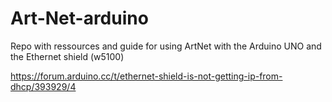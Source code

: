 # Art-Net-arduino
 Repo with ressources and guide for using ArtNet with the Arduino UNO and the Ethernet shield (w5100)

 https://forum.arduino.cc/t/ethernet-shield-is-not-getting-ip-from-dhcp/393929/4
